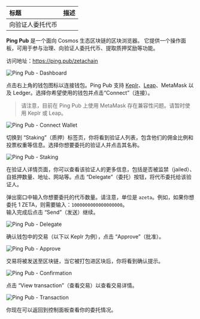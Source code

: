 | 标题             | 描述 |
| :--------------- | :--- |
| 向验证人委托代币 |      |

**Ping Pub** 是一个面向 Cosmos 生态区块链的区块浏览器。  它提供一个操作面板，可用于参与治理、向验证人委托代币、提取质押奖励等功能。

访问地址：https://ping.pub/zetachain

![Ping Pub - Dashboard](https://www.zetachain.com/docs/_next/image/?url=%2Fdocs%2F_next%2Fstatic%2Fmedia%2Fping-dashboard.6b63b97b.png&w=3840&q=75)

点击右上角的钱包图标以连接钱包。Ping Pub 支持 [Keplr](/users/keplr/setup)、[Leap](/users/leap/setup)、MetaMask 以及 Ledger。选择你希望使用的钱包并点击“Connect”（连接）。

> 请注意，目前在 Ping Pub 上使用 MetaMask 存在兼容性问题。请暂时使用 Keplr 或 Leap。
>

![Ping Pub - Connect Wallet](https://www.zetachain.com/docs/_next/image/?url=%2Fdocs%2F_next%2Fstatic%2Fmedia%2Fping-connect.f5da543b.png&w=3840&q=75)

切换到 “Staking”（质押）标签页，你将看到验证人列表，包含他们的佣金比例和投票权重等信息。选择你想要委托的验证人并点击其名称。

![Ping Pub - Staking](https://www.zetachain.com/docs/_next/image/?url=%2Fdocs%2F_next%2Fstatic%2Fmedia%2Fping-staking.ec53e355.png&w=3840&q=75)

在验证人详情页面，你可以查看该验证人的更多信息，包括是否被监禁（jailed）、自抵押数量、地址、网站等。点击 “Delegate”（委托）按钮，将代币委托给该验证人。

弹出窗口中输入你想要委托的代币数量。请注意，单位是 `azeta`。例如，如果你想委托 1 ZETA，则需要输入：`1000000000000000000`。  
输入完成后点击 “Send”（发送）继续。

![Ping Pub - Delegate](https://www.zetachain.com/docs/_next/image/?url=%2Fdocs%2F_next%2Fstatic%2Fmedia%2Fping-delegate.4b966869.png&w=3840&q=75)

确认钱包中的交易（以下以 Keplr 为例），点击 “Approve”（批准）。

![Ping Pub - Approve](https://www.zetachain.com/docs/_next/image/?url=%2Fdocs%2F_next%2Fstatic%2Fmedia%2Fping-keplr.f539b3bc.png&w=3840&q=75)

交易将被发送至区块链，当它被打包进区块后，你将看到确认提示。

![Ping Pub - Confirmation](https://www.zetachain.com/docs/_next/image/?url=%2Fdocs%2F_next%2Fstatic%2Fmedia%2Fping-success.498eeff4.png&w=3840&q=75)

点击 “View transaction”（查看交易）以查看交易详情。

![Ping Pub - Transaction](https://www.zetachain.com/docs/_next/image/?url=%2Fdocs%2F_next%2Fstatic%2Fmedia%2Fping-tx.dea9f634.png&w=3840&q=75)

你现在可以返回到控制面板查看你的委托情况。
